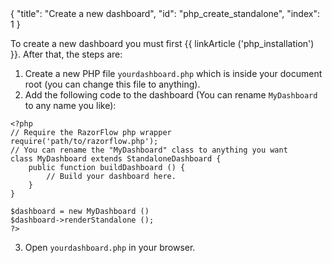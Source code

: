 <meta>
{
    "title": "Create a new dashboard",
    "id": "php_create_standalone",
    "index": 1
}
</meta>

To create a new dashboard you must first {{ linkArticle ('php_installation') }}. After that, the steps are:

1. Create a new PHP file `yourdashboard.php` which is inside your document root (you can change this file to anything).
2. Add the following code to the dashboard (You can rename `MyDashboard` to any name you like):

~~~
<?php
// Require the RazorFlow php wrapper
require('path/to/razorflow.php');
// You can rename the "MyDashboard" class to anything you want
class MyDashboard extends StandaloneDashboard {
	public function buildDashboard () {
		// Build your dashboard here.
	}
}

$dashboard = new MyDashboard ()
$dashboard->renderStandalone ();
?>
~~~

3. Open `yourdashboard.php` in your browser.